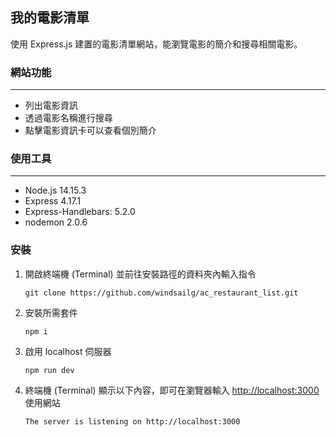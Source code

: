 ## 我的電影清單
使用 Express.js 建置的電影清單網站，能瀏覽電影的簡介和搜尋相關電影。

### 網站功能
---
+ 列出電影資訊
+ 透過電影名稱進行搜尋
+ 點擊電影資訊卡可以查看個別簡介


### 使用工具
---
+ Node.js 14.15.3
+ Express 4.17.1
+ Express-Handlebars: 5.2.0
+ nodemon 2.0.6

### 安裝
1. 開啟終端機 (Terminal) 並前往安裝路徑的資料夾內輸入指令
    ```
    git clone https://github.com/windsailg/ac_restaurant_list.git
    ```
2. 安裝所需套件
	```
    npm i
    ```
3. 啟用 localhost 伺服器
	```
    npm run dev
    ```
4. 終端機 (Terminal) 顯示以下內容，即可在瀏覽器輸入 [http://localhost:3000](http://localhost:3000) 使用網站
	```
    The server is listening on http://localhost:3000
    ```


